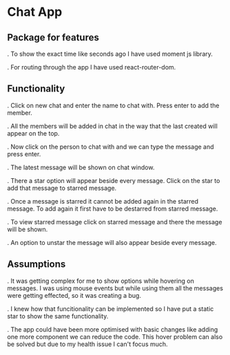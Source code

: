 # Chat App

## Package for features
. To show the exact time like seconds ago I have used moment js library. 

. For routing through the app I have used react-router-dom.

## Functionality
. Click on new chat and enter the name to chat with. Press enter to add the member.

. All the members will be added in chat in the way that the last created will appear on the top.

. Now click on the person to chat with and we can type the message and press enter.

. The latest message will be shown on chat window.

. There a star option will appear beside every message. Click on the star to add that message to starred message.

. Once a message is starred it cannot be added again in the starred message. To add again it first have to be destarred from starred message.

. To view starred message click on starred message and there the message will be shown.

. An option to unstar the message will also appear beside every message.

## Assumptions 

. It was getting complex for me to show options while hovering on messages. I was using mouse events but while using them all the messages were getting effected, so it was creating a bug.

. I knew how that funcitionality can be implemented so I have put a static star to show the same functionality.

. The app could have been more optimised with basic changes like adding one more component we can reduce the code. This hover problem can also be solved but due to my health issue I can't focus much.


